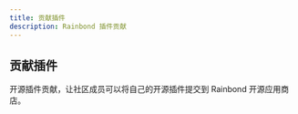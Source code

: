 ```yaml
---
title: 贡献插件
description: Rainbond 插件贡献
---
```


## 贡献插件

开源插件贡献，让社区成员可以将自己的开源插件提交到 Rainbond 开源应用商店。
